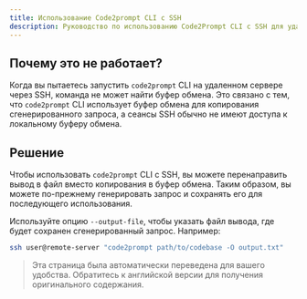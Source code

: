 ```yaml
---
title: Использование Code2prompt CLI с SSH
description: Руководство по использованию Code2Prompt CLI с SSH для удаленного анализа базы кода.
---
```


## Почему это не работает?

Когда вы пытаетесь запустить `code2prompt` CLI на удаленном сервере через SSH, команда не может найти буфер обмена. Это связано с тем, что `code2prompt` CLI использует буфер обмена для копирования сгенерированного запроса, а сеансы SSH обычно не имеют доступа к локальному буферу обмена.

## Решение

Чтобы использовать `code2prompt` CLI с SSH, вы можете перенаправить вывод в файл вместо копирования в буфер обмена. Таким образом, вы можете по-прежнему генерировать запрос и сохранять его для последующего использования.

Используйте опцию `--output-file`, чтобы указать файл вывода, где будет сохранен сгенерированный запрос. Например:

```sh
ssh user@remote-server "code2prompt path/to/codebase -O output.txt"
```

> Эта страница была автоматически переведена для вашего удобства. Обратитесь к английской версии для получения оригинального содержания.
